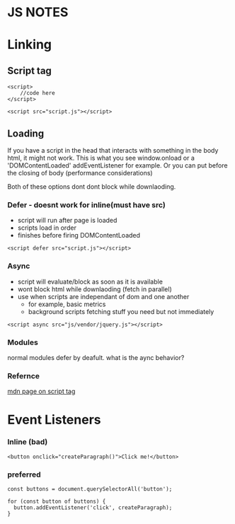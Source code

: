# JS NOTES

# Linking
## Script tag
```
<script>
    //code here
</script>

<script src="script.js"></script>
```

## Loading
If you have a script in the head that interacts with something in the body html,
it might not work. This is what you see window.onload or a 'DOMContentLoaded' addEventListener for example. Or you can put before the closing of body (performance considerations)

Both of these options dont dont block while downlaoding.
### Defer - doesnt work for inline(must have src)
- script will run after page is loaded
- scripts load in order
- finishes before firing DOMContentLoaded

```
<script defer src="script.js"></script>
```
### Async 
- script will evaluate/block as soon as it is available
- wont block html while downlaoding (fetch in parallel)
- use when scripts are independant of dom and one another
    - for example, basic metrics
    - background scripts fetching stuff you need but not immediately
```
<script async src="js/vendor/jquery.js"></script>
```


### Modules
normal modules defer by deafult.
what is the aync behavior?
### Refernce
[mdn page on script tag](https://developer.mozilla.org/en-US/docs/Web/HTML/Element/script)

# Event Listeners

### Inline (bad)
```
<button onclick="createParagraph()">Click me!</button>
```

### preferred
```
const buttons = document.querySelectorAll('button');

for (const button of buttons) {
  button.addEventListener('click', createParagraph);
}
```
